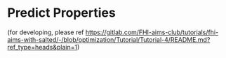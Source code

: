 # Predict Properties

(for developing, please ref https://gitlab.com/FHI-aims-club/tutorials/fhi-aims-with-salted/-/blob/optimization/Tutorial/Tutorial-4/README.md?ref_type=heads&plain=1)
